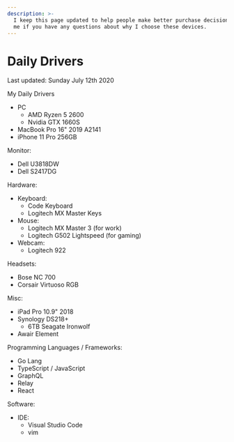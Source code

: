 ```yaml
---
description: >-
  I keep this page updated to help people make better purchase decisions. Do ask
  me if you have any questions about why I choose these devices.
---
```


# Daily Drivers

Last updated: Sunday July 12th 2020

My Daily Drivers

* PC
  * AMD Ryzen 5 2600
  * Nvidia GTX 1660S
* MacBook Pro 16" 2019 A2141
* iPhone 11 Pro 256GB

Monitor:

* Dell U3818DW
* Dell S2417DG

Hardware:

* Keyboard:
  * Code Keyboard
  * Logitech MX Master Keys
* Mouse:
  * Logitech MX Master 3 \(for work\)
  * Logitech G502 Lightspeed \(for gaming\)
* Webcam:
  * Logitech 922

Headsets:

* Bose NC 700
* Corsair Virtuoso RGB

Misc:

* iPad Pro 10.9" 2018
* Synology DS218+
  * 6TB Seagate Ironwolf
* Awair Element

Programming Languages / Frameworks:

* Go Lang
* TypeScript / JavaScript
* GraphQL
* Relay
* React

Software:

* IDE:
  * Visual Studio Code
  * vim

